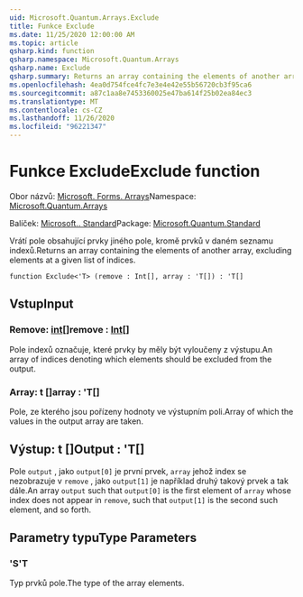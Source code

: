 ```yaml
---
uid: Microsoft.Quantum.Arrays.Exclude
title: Funkce Exclude
ms.date: 11/25/2020 12:00:00 AM
ms.topic: article
qsharp.kind: function
qsharp.namespace: Microsoft.Quantum.Arrays
qsharp.name: Exclude
qsharp.summary: Returns an array containing the elements of another array, excluding elements at a given list of indices.
ms.openlocfilehash: 4ea0d754fce4fc7e3e4e42e55b56720cb3f95ca6
ms.sourcegitcommit: a87c1aa8e7453360025e47ba614f25b02ea84ec3
ms.translationtype: MT
ms.contentlocale: cs-CZ
ms.lasthandoff: 11/26/2020
ms.locfileid: "96221347"
---
```

# <a name="exclude-function"></a><span data-ttu-id="09c33-102">Funkce Exclude</span><span class="sxs-lookup"><span data-stu-id="09c33-102">Exclude function</span></span>

<span data-ttu-id="09c33-103">Obor názvů: [Microsoft. Forms. Arrays](xref:Microsoft.Quantum.Arrays)</span><span class="sxs-lookup"><span data-stu-id="09c33-103">Namespace: [Microsoft.Quantum.Arrays](xref:Microsoft.Quantum.Arrays)</span></span>

<span data-ttu-id="09c33-104">Balíček: [Microsoft.. Standard](https://nuget.org/packages/Microsoft.Quantum.Standard)</span><span class="sxs-lookup"><span data-stu-id="09c33-104">Package: [Microsoft.Quantum.Standard](https://nuget.org/packages/Microsoft.Quantum.Standard)</span></span>


<span data-ttu-id="09c33-105">Vrátí pole obsahující prvky jiného pole, kromě prvků v daném seznamu indexů.</span><span class="sxs-lookup"><span data-stu-id="09c33-105">Returns an array containing the elements of another array, excluding elements at a given list of indices.</span></span>

```qsharp
function Exclude<'T> (remove : Int[], array : 'T[]) : 'T[]
```


## <a name="input"></a><span data-ttu-id="09c33-106">Vstup</span><span class="sxs-lookup"><span data-stu-id="09c33-106">Input</span></span>

### <a name="remove--int"></a><span data-ttu-id="09c33-107">Remove: [int](xref:microsoft.quantum.lang-ref.int)[]</span><span class="sxs-lookup"><span data-stu-id="09c33-107">remove : [Int](xref:microsoft.quantum.lang-ref.int)[]</span></span>

<span data-ttu-id="09c33-108">Pole indexů označuje, které prvky by měly být vyloučeny z výstupu.</span><span class="sxs-lookup"><span data-stu-id="09c33-108">An array of indices denoting which elements should be excluded from the output.</span></span>


### <a name="array--t"></a><span data-ttu-id="09c33-109">Array: t []</span><span class="sxs-lookup"><span data-stu-id="09c33-109">array : 'T[]</span></span>

<span data-ttu-id="09c33-110">Pole, ze kterého jsou pořízeny hodnoty ve výstupním poli.</span><span class="sxs-lookup"><span data-stu-id="09c33-110">Array of which the values in the output array are taken.</span></span>



## <a name="output--t"></a><span data-ttu-id="09c33-111">Výstup: t []</span><span class="sxs-lookup"><span data-stu-id="09c33-111">Output : 'T[]</span></span>

<span data-ttu-id="09c33-112">Pole `output` , jako `output[0]` je první prvek, `array` jehož index se nezobrazuje v `remove` , jako `output[1]` je například druhý takový prvek a tak dále.</span><span class="sxs-lookup"><span data-stu-id="09c33-112">An array `output` such that `output[0]` is the first element of `array` whose index does not appear in `remove`, such that `output[1]` is the second such element, and so forth.</span></span>

## <a name="type-parameters"></a><span data-ttu-id="09c33-113">Parametry typu</span><span class="sxs-lookup"><span data-stu-id="09c33-113">Type Parameters</span></span>

### <a name="t"></a><span data-ttu-id="09c33-114">'S</span><span class="sxs-lookup"><span data-stu-id="09c33-114">'T</span></span>

<span data-ttu-id="09c33-115">Typ prvků pole.</span><span class="sxs-lookup"><span data-stu-id="09c33-115">The type of the array elements.</span></span>